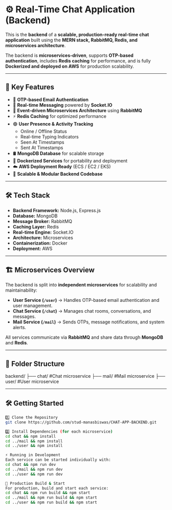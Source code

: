 # ⚙️ Real-Time Chat Application (Backend)

This is the **backend** of a **scalable, production-ready real-time chat application** built using the **MERN stack, RabbitMQ, Redis, and microservices architecture**.  

The backend is **microservices-driven**, supports **OTP-based authentication**, includes **Redis caching** for performance, and is fully **Dockerized and deployed on AWS** for production scalability.  

---

## 🌟 Key Features

- 🔐 **OTP-based Email Authentication**  
- 💬 **Real-time Messaging** powered by **Socket.IO**  
- 📡 **Event-driven Microservices Architecture** using **RabbitMQ**  
- ⚡ **Redis Caching** for optimized performance  
- 🟢 **User Presence & Activity Tracking**  
  - Online / Offline Status  
  - Real-time Typing Indicators  
  - Seen At Timestamps  
  - Sent At Timestamps  
- 🛢 **MongoDB Database** for scalable storage  
- 🐳 **Dockerized Services** for portability and deployment  
- ☁️ **AWS Deployment Ready** (ECS / EC2 / EKS)  
- 🧩 **Scalable & Modular Backend Codebase**  

---

## 🛠️ Tech Stack

- **Backend Framework:** Node.js, Express.js  
- **Database:** MongoDB  
- **Message Broker:** RabbitMQ  
- **Caching Layer:** Redis  
- **Real-time Engine:** Socket.IO  
- **Architecture:** Microservices  
- **Containerization:** Docker  
- **Deployment:** AWS  

---

## 🏗️ Microservices Overview

The backend is split into **independent microservices** for scalability and maintainability:

- **User Service (`/user`)** → Handles OTP-based email authentication and user management.  
- **Chat Service (`/chat`)** → Manages chat rooms, conversations, and messages.  
- **Mail Service (`/mail`)** → Sends OTPs, message notifications, and system alerts.  

All services communicate via **RabbitMQ** and share data through **MongoDB** and **Redis**.

---

## 📂 Folder Structure

backend/
├── chat/       #Chat microservice
├── mail/       #Mail microservice
├── user/       #User microservice


---

## 🛠️ Getting Started


```bash
1️⃣ Clone the Repository
git clone https://github.com/stud-manasbiswas/CHAT-APP-BACKEND.git

2️⃣ Install Dependencies (for each microservice)
cd chat && npm install
cd ../mail && npm install
cd ../user && npm install

⚡ Running in Development
Each service can be started individually with:
cd chat && npm run dev
cd ../mail && npm run dev
cd ../user && npm run dev

🚀 Production Build & Start
For production, build and start each service:
cd chat && npm run build && npm start
cd ../mail && npm run build && npm start
cd ../user && npm run build && npm start




